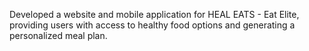 Developed a website and mobile application for HEAL EATS - Eat Elite, providing users with access to healthy food options and generating a personalized meal plan.
